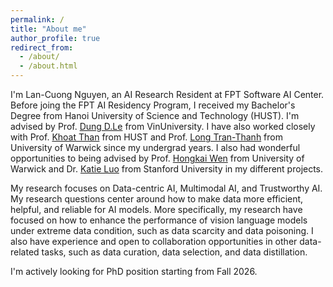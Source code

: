 ```yaml
---
permalink: /
title: "About me"
author_profile: true
redirect_from: 
  - /about/
  - /about.html
---
```


I'm Lan-Cuong Nguyen, an AI Research Resident at FPT Software AI Center. Before joing the FPT AI Residency Program, I received my Bachelor's Degree from Hanoi University of Science and Technology (HUST). I'm advised by Prof. [Dung D.Le](https://andrew-dungle.github.io) from VinUniversity. I have also worked closely with Prof. [Khoat Than](https://users.soict.hust.edu.vn/khoattq/) from HUST and Prof. [Long Tran-Thanh](https://warwick.ac.uk/fac/sci/dcs/people/long_tran-thanh/) from University of Warwick since my undergrad years. I also had wonderful opportunities to being advised by Prof. [Hongkai Wen](https://hongkaiw.github.io/) from University of Warwick and Dr. [Katie Luo](https://www.cs.cornell.edu/~katieluo/) from Stanford University in my different projects.

My research focuses on Data-centric AI, Multimodal AI, and Trustworthy AI. My research questions center around how to make data more efficient, helpful, and reliable for AI models. More specifically, my research have focused on how to enhance the performance of vision language models under extreme data condition, such as data scarcity and data poisoning. I also have experience and open to collaboration opportunities in other data-related tasks, such as data curation, data selection, and data distillation.

I'm actively looking for PhD position starting from Fall 2026.